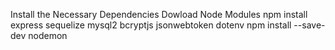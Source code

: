 Install the Necessary Dependencies 
Dowload Node Modules
npm install express sequelize mysql2 bcryptjs jsonwebtoken dotenv
npm install --save-dev nodemon